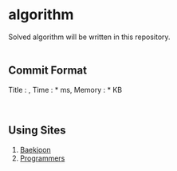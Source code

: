 # algorithm
Solved algorithm will be written in this repository.
<br>
<br>

## Commit Format
Title : , Time : * ms, Memory : * KB 

<br>

## Using Sites
1. [Baekjoon](https://www.acmicpc.net/)
2. [Programmers](https://programmers.co.kr/)